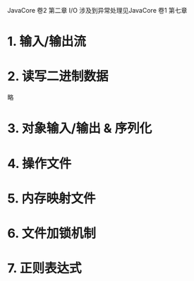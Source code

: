 JavaCore 卷2 第二章 I/O
涉及到异常处理见JavaCore 卷1 第七章


# 1. 输入/输出流


# 2. 读写二进制数据
略

# 3. 对象输入/输出 & 序列化

# 4. 操作文件


# 5. 内存映射文件

# 6. 文件加锁机制

# 7. 正则表达式


